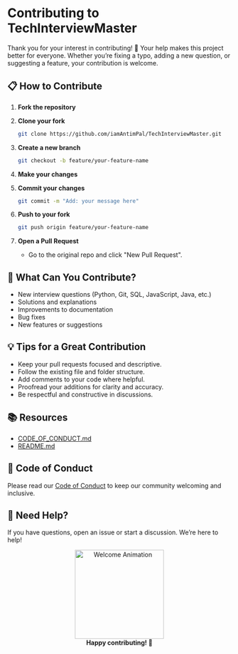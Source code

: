 # Contributing to TechInterviewMaster

Thank you for your interest in contributing! 🚀 Your help makes this project better for everyone. Whether you’re fixing a typo, adding a new question, or suggesting a feature, your contribution is welcome.

## 📋 How to Contribute

1. **Fork the repository**
2. **Clone your fork**

   ```bash
   git clone https://github.com/iamAntimPal/TechInterviewMaster.git
   ```

3. **Create a new branch**

   ```bash
   git checkout -b feature/your-feature-name
   ```

4. **Make your changes**
5. **Commit your changes**

   ```bash
   git commit -m "Add: your message here"
   ```

6. **Push to your fork**

   ```bash
   git push origin feature/your-feature-name
   ```

7. **Open a Pull Request**
   - Go to the original repo and click "New Pull Request".

## 📝 What Can You Contribute?

- New interview questions (Python, Git, SQL, JavaScript, Java, etc.)
- Solutions and explanations
- Improvements to documentation
- Bug fixes
- New features or suggestions

## 💡 Tips for a Great Contribution

- Keep your pull requests focused and descriptive.
- Follow the existing file and folder structure.
- Add comments to your code where helpful.
- Proofread your additions for clarity and accuracy.
- Be respectful and constructive in discussions.

## 📚 Resources

- [CODE_OF_CONDUCT.md](./CODE_OF_CONDUCT.md)
- [README.md](./README.md)

## 🤝 Code of Conduct

Please read our [Code of Conduct](./CODE_OF_CONDUCT.md) to keep our community welcoming and inclusive.

## 🙋 Need Help?

If you have questions, open an issue or start a discussion. We’re here to help!

<div align="center">
  <img src="https://media.giphy.com/media/26ufnwz3wDUli7GU0/giphy.gif" width="200" alt="Welcome Animation">
  <br>
  <b>Happy contributing! 🌟</b>
</div>
